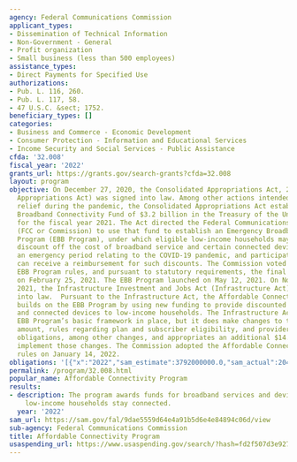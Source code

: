 ```yaml
---
agency: Federal Communications Commission
applicant_types:
- Dissemination of Technical Information
- Non-Government - General
- Profit organization
- Small business (less than 500 employees)
assistance_types:
- Direct Payments for Specified Use
authorizations:
- Pub. L. 116, 260.
- Pub. L. 117, 58.
- 47 U.S.C. &sect; 1752.
beneficiary_types: []
categories:
- Business and Commerce - Economic Development
- Consumer Protection - Information and Educational Services
- Income Security and Social Services - Public Assistance
cfda: '32.008'
fiscal_year: '2022'
grants_url: https://grants.gov/search-grants?cfda=32.008
layout: program
objective: On December 27, 2020, the Consolidated Appropriations Act, 2021 (Consolidated
  Appropriations Act) was signed into law. Among other actions intended to provide
  relief during the pandemic, the Consolidated Appropriations Act established an Emergency
  Broadband Connectivity Fund of $3.2 billion in the Treasury of the United States
  for the fiscal year 2021. The Act directed the Federal Communications Commission
  (FCC or Commission) to use that fund to establish an Emergency Broadband Benefit
  Program (EBB Program), under which eligible low-income households may receive a
  discount off the cost of broadband service and certain connected devices during
  an emergency period relating to the COVID-19 pandemic, and participating providers
  can receive a reimbursement for such discounts. The Commission voted to adopt the
  EBB Program rules, and pursuant to statutory requirements, the final order was adopted
  on February 25, 2021. The EBB Program launched on May 12, 2021. On November 15,
  2021, the Infrastructure Investment and Jobs Act (Infrastructure Act) was signed
  into law.  Pursuant to the Infrastructure Act, the Affordable Connectivity Program
  builds on the EBB Program by using new funding to provide discounted broadband service
  and connected devices to low-income households. The Infrastructure Act leaves the
  EBB Program’s basic framework in place, but it does make changes to the benefit
  amount, rules regarding plan and subscriber eligibility, and providers’ public promotion
  obligations, among other changes, and appropriates an additional $14.2 billion to
  implement those changes. The Commission adopted the Affordable Connectivity Program
  rules on January 14, 2022.
obligations: '[{"x":"2022","sam_estimate":3792000000.0,"sam_actual":2048600000.0,"usa_spending_actual":4027148523.2599635},{"x":"2023","sam_estimate":8580000000.0,"sam_actual":0.0,"usa_spending_actual":6138079216.529992},{"x":"2024","sam_estimate":3571400000.0,"sam_actual":0.0,"usa_spending_actual":5948945312.699942}]'
permalink: /program/32.008.html
popular_name: Affordable Connectivity Program
results:
- description: The program awards funds for broadband services and devices to help
    low-income households stay connected.
  year: '2022'
sam_url: https://sam.gov/fal/9dae5559d64e4a91b5d6e4e84894c06d/view
sub-agency: Federal Communications Commission
title: Affordable Connectivity Program
usaspending_url: https://www.usaspending.gov/search/?hash=fd2f507d3e9272122511d4da1a3589c4
---
```

